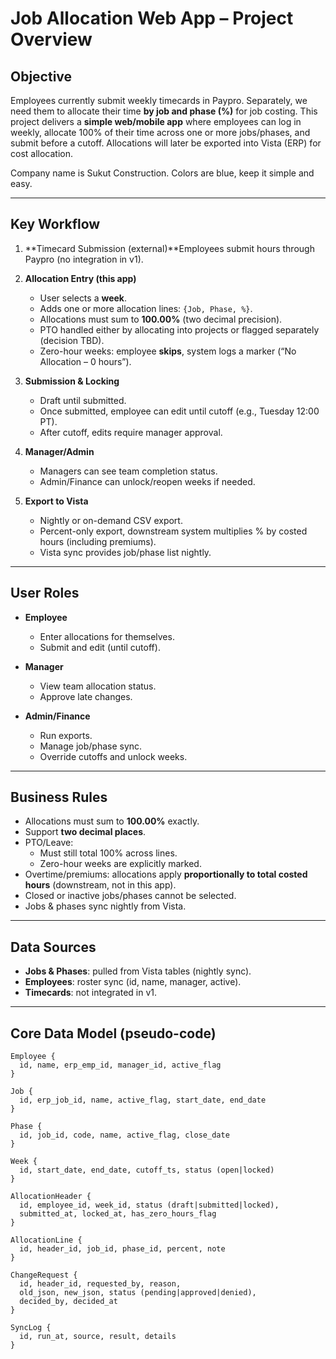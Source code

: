 # Job Allocation Web App – Project Overview

## Objective

Employees currently submit weekly timecards in Paypro. Separately, we need them to allocate their time **by job and phase (%)** for job costing.
This project delivers a **simple web/mobile app** where employees can log in weekly, allocate 100% of their time across one or more jobs/phases, and submit before a cutoff. Allocations will later be exported into Vista (ERP) for cost allocation.

Company name is Sukut Construction. Colors are blue, keep it simple and easy.

---

## Key Workflow

1. **Timecard Submission (external)**Employees submit hours through Paypro (no integration in v1).
2. **Allocation Entry (this app)**

   - User selects a **week**.
   - Adds one or more allocation lines: `{Job, Phase, %}`.
   - Allocations must sum to **100.00%** (two decimal precision).
   - PTO handled either by allocating into projects or flagged separately (decision TBD).
   - Zero-hour weeks: employee **skips**, system logs a marker (“No Allocation – 0 hours”).

3. **Submission & Locking**

   - Draft until submitted.
   - Once submitted, employee can edit until cutoff (e.g., Tuesday 12:00 PT).
   - After cutoff, edits require manager approval.

4. **Manager/Admin**

   - Managers can see team completion status.
   - Admin/Finance can unlock/reopen weeks if needed.

5. **Export to Vista**

   - Nightly or on-demand CSV export.
   - Percent-only export, downstream system multiplies % by costed hours (including premiums).
   - Vista sync provides job/phase list nightly.

---

## User Roles

- **Employee**

  - Enter allocations for themselves.
  - Submit and edit (until cutoff).

- **Manager**

  - View team allocation status.
  - Approve late changes.

- **Admin/Finance**

  - Run exports.
  - Manage job/phase sync.
  - Override cutoffs and unlock weeks.

---

## Business Rules

- Allocations must sum to **100.00%** exactly.
- Support **two decimal places**.
- PTO/Leave:
  - Must still total 100% across lines.
  - Zero-hour weeks are explicitly marked.
- Overtime/premiums: allocations apply **proportionally to total costed hours** (downstream, not in this app).
- Closed or inactive jobs/phases cannot be selected.
- Jobs & phases sync nightly from Vista.

---

## Data Sources

- **Jobs & Phases**: pulled from Vista tables (nightly sync).
- **Employees**: roster sync (id, name, manager, active).
- **Timecards**: not integrated in v1.

---

## Core Data Model (pseudo-code)

```plaintext
Employee {
  id, name, erp_emp_id, manager_id, active_flag
}

Job {
  id, erp_job_id, name, active_flag, start_date, end_date
}

Phase {
  id, job_id, code, name, active_flag, close_date
}

Week {
  id, start_date, end_date, cutoff_ts, status (open|locked)
}

AllocationHeader {
  id, employee_id, week_id, status (draft|submitted|locked),
  submitted_at, locked_at, has_zero_hours_flag
}

AllocationLine {
  id, header_id, job_id, phase_id, percent, note
}

ChangeRequest {
  id, header_id, requested_by, reason,
  old_json, new_json, status (pending|approved|denied),
  decided_by, decided_at
}

SyncLog {
  id, run_at, source, result, details
}
```

